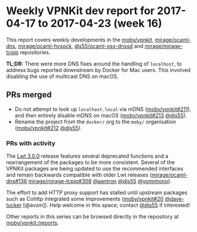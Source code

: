 # Weekly VPNKit dev report for 2017-04-17 to 2017-04-23 (week 16)

This report covers weekly developments in the [moby/vpnkit], [mirage/ocaml-dns], [mirage/ocaml-hvsock], [djs55/ocaml-osx-dnssd] and [mirage/mirage-tcpip] repositories.

**TL;DR:** There were more DNS fixes around the handling of `localhost`, to address bugs
reported downstream by Docker for Mac users. This involved disabling the use of multicast DNS on macOS.

## PRs merged

- Do not attempt to look up `localhost.local` via mDNS ([moby/vpnkit#211]), and then entirely disable mDNS on macOS ([moby/vpnkit#213] [@djs55]).
- Rename the project from the `docker/` org to the `moby/` organisation ([moby/vpnkit#212] [@djs55]).

### PRs with activity

The [Lwt 3.0.0](https://github.com/ocsigen/lwt/releases/tag/3.0.0) release features several deprecated functions
and a rearrangement of the packages to be more consistent. Several of the VPNKit packages are being updated to
use the recommended interfaces and remain backwards compatible with older Lwt releases
([mirage/ocaml-dns#136] [mirage/mirage-tcpip#308] [@aantron] [@djs55] [@yomimono]).

The effort to add HTTP proxy support has stalled until upstream packages such as Cohttp integrated some
improvements ([moby/vpnkit#20] [@dave-tucker] [@avsm]).
Help welcome in this space; contact [@djs55] if interested!

Other reports in this series can be browsed directly in the repository at [moby/vpnkit:/reports](https://github.com/moby/vpnkit/tree/master/reports/).

[@aantron]: https://github.com/aantron
[@dave-tucker]: https://github.com/dave-tucker
[@djs55]: https://github.com/djs55
[@yomimono]: https://github.com/yomimono
[djs55/ocaml-osx-dnssd]: https://github.com/djs55/ocaml-osx-dnssd
[mirage/mirage-tcpip]: https://github.com/mirage/mirage-tcpip
[mirage/mirage-tcpip#308]: https://github.com/mirage/mirage-tcpip/pull/308
[mirage/ocaml-dns]: https://github.com/mirage/ocaml-dns
[mirage/ocaml-dns#136]: https://github.com/mirage/ocaml-dns/pull/136
[mirage/ocaml-hvsock]: https://github.com/mirage/ocaml-hvsock
[moby/vpnkit]: https://github.com/moby/vpnkit
[moby/vpnkit#20]: https://github.com/moby/vpnkit/issues/20
[moby/vpnkit#211]: https://github.com/moby/vpnkit/pull/211
[moby/vpnkit#212]: https://github.com/moby/vpnkit/pull/212
[moby/vpnkit#213]: https://github.com/moby/vpnkit/pull/213
